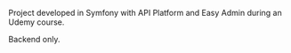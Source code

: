 Project developed in Symfony with API Platform and Easy Admin during an Udemy course. 

Backend only.
